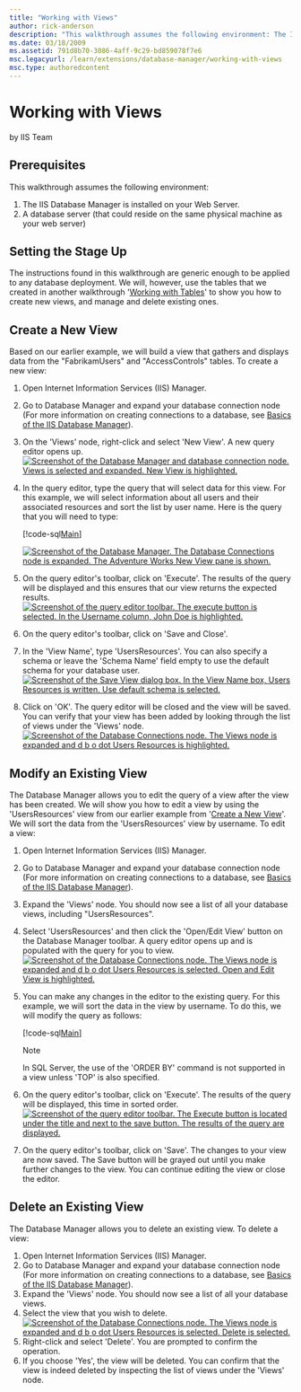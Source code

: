 ```yaml
---
title: "Working with Views"
author: rick-anderson
description: "This walkthrough assumes the following environment: The IIS Database Manager is installed on your Web Server. A database server (that could reside on the sam..."
ms.date: 03/18/2009
ms.assetid: 791d8b70-3086-4aff-9c29-bd859078f7e6
msc.legacyurl: /learn/extensions/database-manager/working-with-views
msc.type: authoredcontent
---
```

# Working with Views

by IIS Team

## Prerequisites

This walkthrough assumes the following environment:

1. The IIS Database Manager is installed on your Web Server.
2. A database server (that could reside on the same physical machine as your web server)

## Setting the Stage Up

The instructions found in this walkthrough are generic enough to be applied to any database deployment. We will, however, use the tables that we created in another walkthrough '[Working with Tables](https://go.microsoft.com/fwlink/?LinkId=145669)' to show you how to create new views, and manage and delete existing ones.

<a id="NewView"></a>

## Create a New View

Based on our earlier example, we will build a view that gathers and displays data from the "FabrikamUsers" and "AccessControls" tables. To create a new view:

1. Open Internet Information Services (IIS) Manager.
2. Go to Database Manager and expand your database connection node (For more information on creating connections to a database, see [Basics of the IIS Database Manager](https://go.microsoft.com/fwlink/?LinkId=145667)).
3. On the 'Views' node, right-click and select 'New View'. A new query editor opens up.   
    [![Screenshot of the Database Manager and database connection node. Views is selected and expanded. New View is highlighted.](working-with-views/_static/image3.png)](working-with-views/_static/image1.png)
4. In the query editor, type the query that will select data for this view. For this example, we will select information about all users and their associated resources and sort the list by user name. Here is the query that you will need to type:   

    [!code-sql[Main](working-with-views/samples/sample1.sql)]
  
    [![Screenshot of the Database Manager. The Database Connections node is expanded. The Adventure Works New View pane is shown.](working-with-views/_static/image7.png)](working-with-views/_static/image5.png)
5. On the query editor's toolbar, click on 'Execute'. The results of the query will be displayed and this ensures that our view returns the expected results.   
    [![Screenshot of the query editor toolbar. The execute button is selected. In the Username column, John Doe is highlighted.](working-with-views/_static/image11.png)](working-with-views/_static/image9.png)
6. On the query editor's toolbar, click on 'Save and Close'.
7. In the 'View Name', type 'UsersResources'. You can also specify a schema or leave the 'Schema Name' field empty to use the default schema for your database user.   
    [![Screenshot of the Save View dialog box. In the View Name box, Users Resources is written. Use default schema is selected.](working-with-views/_static/image15.png)](working-with-views/_static/image13.png)
8. Click on 'OK'. The query editor will be closed and the view will be saved. You can verify that your view has been added by looking through the list of views under the 'Views' node.   
    [![Screenshot of the Database Connections node. The Views node is expanded and d b o dot Users Resources is highlighted.](working-with-views/_static/image19.png)](working-with-views/_static/image17.png)

## Modify an Existing View

The Database Manager allows you to edit the query of a view after the view has been created. We will show you how to edit a view by using the 'UsersResources' view from our earlier example from '[Create a New View](#NewView)'. We will sort the data from the 'UsersResources' view by username. To edit a view:

1. Open Internet Information Services (IIS) Manager.
2. Go to Database Manager and expand your database connection node (For more information on creating connections to a database, see [Basics of the IIS Database Manager](https://go.microsoft.com/fwlink/?LinkId=145667)).
3. Expand the 'Views' node. You should now see a list of all your database views, including "UsersResources".
4. Select 'UsersResources' and then click the 'Open/Edit View' button on the Database Manager toolbar. A query editor opens up and is populated with the query for you to view.  
    [![Screenshot of the Database Connections node. The Views node is expanded and d b o dot Users Resources is selected. Open and Edit View is highlighted.](working-with-views/_static/image23.png)](working-with-views/_static/image21.png)
5. You can make any changes in the editor to the existing query. For this example, we will sort the data in the view by username. To do this, we will modify the query as follows:   

    [!code-sql[Main](working-with-views/samples/sample2.sql)]

    > [!NOTE]
    > In SQL Server, the use of the 'ORDER BY' command is not supported in a view unless 'TOP' is also specified.
6. On the query editor's toolbar, click on 'Execute'. The results of the query will be displayed, this time in sorted order.  
    [![Screenshot of the query editor toolbar. The Execute button is located under the title and next to the save button. The results of the query are displayed.](working-with-views/_static/image27.png)](working-with-views/_static/image25.png)
7. On the query editor's toolbar, click on 'Save'. The changes to your view are now saved. The Save button will be grayed out until you make further changes to the view. You can continue editing the view or close the editor.

## Delete an Existing View

The Database Manager allows you to delete an existing view. To delete a view:

1. Open Internet Information Services (IIS) Manager.
2. Go to Database Manager and expand your database connection node (For more information on creating connections to a database, see [Basics of the IIS Database Manager](https://go.microsoft.com/fwlink/?LinkId=145667)).
3. Expand the 'Views' node. You should now see a list of all your database views.
4. Select the view that you wish to delete.  
    [![Screenshot of the Database Connections node. The Views node is expanded and d b o dot Users Resources is selected. Delete is selected.](working-with-views/_static/image31.png)](working-with-views/_static/image29.png)
5. Right-click and select 'Delete'. You are prompted to confirm the operation.
6. If you choose 'Yes', the view will be deleted. You can confirm that the view is indeed deleted by inspecting the list of views under the 'Views' node.
